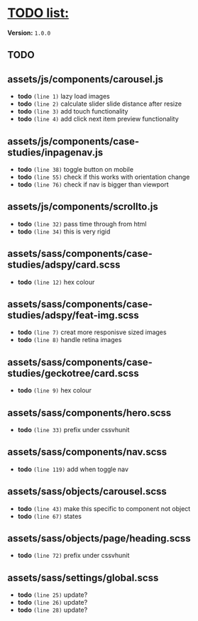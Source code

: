 # [TODO list:]( http://robsimpson.me )

**Version:** `1.0.0`

## TODO

## assets/js/components/carousel.js

-  **todo** `(line 1)`  lazy load images
-  **todo** `(line 2)`  calculate slider slide distance after resize
-  **todo** `(line 3)`  add touch functionality
-  **todo** `(line 4)`  add click next item preview functionality

## assets/js/components/case-studies/inpagenav.js

-  **todo** `(line 38)`  toggle button on mobile
-  **todo** `(line 55)`  check if this works with orientation change
-  **todo** `(line 76)`  check if nav is bigger than viewport

## assets/js/components/scrollto.js

-  **todo** `(line 32)`  pass time through from html
-  **todo** `(line 34)`  this is very rigid

## assets/sass/components/case-studies/adspy/card.scss

-  **todo** `(line 12)`  hex colour

## assets/sass/components/case-studies/adspy/feat-img.scss

-  **todo** `(line 7)`  creat more responisve sized images
-  **todo** `(line 8)`  handle retina images

## assets/sass/components/case-studies/geckotree/card.scss

-  **todo** `(line 9)`  hex colour

## assets/sass/components/hero.scss

-  **todo** `(line 33)`  prefix under cssvhunit

## assets/sass/components/nav.scss

-  **todo** `(line 119)`  add when toggle nav

## assets/sass/objects/carousel.scss

-  **todo** `(line 43)`  make this specific to component not object
-  **todo** `(line 67)`  states

## assets/sass/objects/page/heading.scss

-  **todo** `(line 72)`  prefix under cssvhunit

## assets/sass/settings/global.scss

-  **todo** `(line 25)`  update?
-  **todo** `(line 26)`  update?
-  **todo** `(line 28)`  update?
